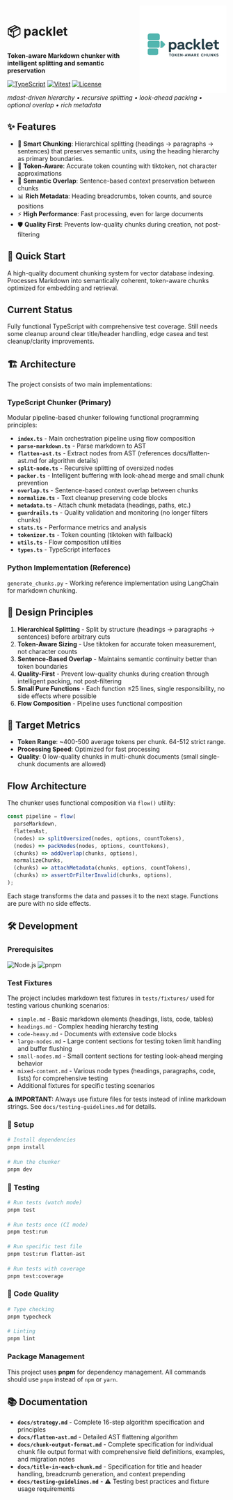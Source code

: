 <img src="logo-small.png" align="right" width="200" alt="packlet logo">

# 📦 packlet

**Token-aware Markdown chunker with intelligent splitting and semantic preservation**

[![TypeScript](https://img.shields.io/badge/TypeScript-007ACC?style=flat-square&logo=typescript&logoColor=white)](https://www.typescriptlang.org/)
[![Vitest](https://img.shields.io/badge/Vitest-6E9F18?style=flat-square&logo=vitest&logoColor=white)](https://vitest.dev/)
[![License](https://img.shields.io/badge/license-MIT-blue?style=flat-square)](LICENSE)

*mdast-driven hierarchy • recursive splitting • look-ahead packing • optional overlap • rich metadata*

## ✨ Features

- 🎯 **Smart Chunking**: Hierarchical splitting (headings → paragraphs → sentences) that preserves semantic units, using the heading hierarchy as primary boundaries.
- 🔢 **Token-Aware**: Accurate token counting with tiktoken, not character approximations
- 🔗 **Semantic Overlap**: Sentence-based context preservation between chunks
- 📊 **Rich Metadata**: Heading breadcrumbs, token counts, and source positions
- ⚡ **High Performance**: Fast processing, even for large documents
- 🛡️ **Quality First**: Prevents low-quality chunks during creation, not post-filtering

## 🚀 Quick Start

A high-quality document chunking system for vector database indexing. Processes Markdown into semantically coherent, token-aware chunks optimized for embedding and retrieval.

## Current Status
Fully functional TypeScript with comprehensive test coverage. Still needs some cleanup around clear title/header handling, edge casea and test cleanup/clarity improvements.

## 🏗️ Architecture

The project consists of two main implementations:

### TypeScript Chunker (Primary)
Modular pipeline-based chunker following functional programming principles:

- **`index.ts`** - Main orchestration pipeline using flow composition
- **`parse-markdown.ts`** - Parse markdown to AST
- **`flatten-ast.ts`** - Extract nodes from AST (references docs/flatten-ast.md for algorithm details)
- **`split-node.ts`** - Recursive splitting of oversized nodes
- **`packer.ts`** - Intelligent buffering with look-ahead merge and small chunk prevention
- **`overlap.ts`** - Sentence-based context overlap between chunks
- **`normalize.ts`** - Text cleanup preserving code blocks
- **`metadata.ts`** - Attach chunk metadata (headings, paths, etc.)
- **`guardrails.ts`** - Quality validation and monitoring (no longer filters chunks)
- **`stats.ts`** - Performance metrics and analysis
- **`tokenizer.ts`** - Token counting (tiktoken with fallback)
- **`utils.ts`** - Flow composition utilities
- **`types.ts`** - TypeScript interfaces

### Python Implementation (Reference)
`generate_chunks.py` - Working reference implementation using LangChain for markdown chunking.

## 🎨 Design Principles

1. **Hierarchical Splitting** - Split by structure (headings → paragraphs → sentences) before arbitrary cuts
2. **Token-Aware Sizing** - Use tiktoken for accurate token measurement, not character counts
3. **Sentence-Based Overlap** - Maintains semantic continuity better than token boundaries
4. **Quality-First** - Prevent low-quality chunks during creation through intelligent packing, not post-filtering
5. **Small Pure Functions** - Each function ≤25 lines, single responsibility, no side effects where possible
6. **Flow Composition** - Pipeline uses functional composition

## 🎯 Target Metrics

- **Token Range**: ~400-500 average tokens per chunk. 64-512 strict range.
- **Processing Speed**: Optimized for fast processing
- **Quality**: 0 low-quality chunks in multi-chunk documents (small single-chunk documents are allowed)

## Flow Architecture

The chunker uses functional composition via `flow()` utility:
```typescript
const pipeline = flow(
  parseMarkdown,
  flattenAst,
  (nodes) => splitOversized(nodes, options, countTokens),
  (nodes) => packNodes(nodes, options, countTokens),
  (chunks) => addOverlap(chunks, options),
  normalizeChunks,
  (chunks) => attachMetadata(chunks, options, countTokens),
  (chunks) => assertOrFilterInvalid(chunks, options),
);
```

Each stage transforms the data and passes it to the next stage. Functions are pure with no side effects.

## 🛠️ Development

### Prerequisites
![Node.js](https://img.shields.io/badge/Node.js-18+-339933?style=flat-square&logo=node.js&logoColor=white)
![pnpm](https://img.shields.io/badge/pnpm-8+-F69220?style=flat-square&logo=pnpm&logoColor=white)

### Test Fixtures
The project includes markdown test fixtures in `tests/fixtures/` used for testing various chunking scenarios:
- `simple.md` - Basic markdown elements (headings, lists, code, tables)
- `headings.md` - Complex heading hierarchy testing
- `code-heavy.md` - Documents with extensive code blocks
- `large-nodes.md` - Large content sections for testing token limit handling and buffer flushing
- `small-nodes.md` - Small content sections for testing look-ahead merging behavior
- `mixed-content.md` - Various node types (headings, paragraphs, code, lists) for comprehensive testing
- Additional fixtures for specific testing scenarios

**⚠️ IMPORTANT:** Always use fixture files for tests instead of inline markdown strings. See `docs/testing-guidelines.md` for details.

### 🚀 Setup

```bash
# Install dependencies
pnpm install

# Run the chunker
pnpm dev
```

### 🧪 Testing

```bash
# Run tests (watch mode)
pnpm test

# Run tests once (CI mode)
pnpm test:run

# Run specific test file
pnpm test:run flatten-ast

# Run tests with coverage
pnpm test:coverage
```

### 🔧 Code Quality

```bash
# Type checking
pnpm typecheck

# Linting
pnpm lint
```

### Package Management
This project uses **pnpm** for dependency management. All commands should use `pnpm` instead of `npm` or `yarn`.

## 📚 Documentation

- **`docs/strategy.md`** - Complete 16-step algorithm specification and principles
- **`docs/flatten-ast.md`** - Detailed AST flattening algorithm
- **`docs/chunk-output-format.md`** - Complete specification for individual chunk file output format with comprehensive field definitions, examples, and migration notes
- **`docs/title-in-each-chunk.md`** - Specification for title and header handling, breadcrumb generation, and context prepending
- **`docs/testing-guidelines.md`** - ⚠️ Testing best practices and fixture usage requirements
